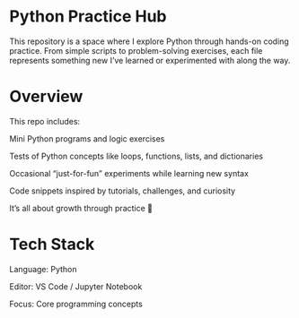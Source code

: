 # Python Practice Hub

This repository is a space where I explore Python through hands-on coding practice.
From simple scripts to problem-solving exercises, each file represents something new I’ve learned or experimented with along the way.

# Overview

This repo includes:

Mini Python programs and logic exercises

Tests of Python concepts like loops, functions, lists, and dictionaries

Occasional “just-for-fun” experiments while learning new syntax

Code snippets inspired by tutorials, challenges, and curiosity

It’s all about growth through practice 💪

# Tech Stack

Language: Python

Editor: VS Code / Jupyter Notebook

Focus: Core programming concepts


